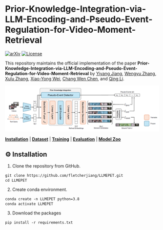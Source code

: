 # Prior-Knowledge-Integration-via-LLM-Encoding-and-Pseudo-Event-Regulation-for-Video-Moment-Retrieval

[![arXiv](https://badgen.net/badge/arXiv/2404.00801/red?cache=300)](https://arxiv.org/abs/2404.00801)
[![License](https://badgen.net/badge/License/BSD%203-Clause%20License?color=blue&cache=300)](https://github.com/yeliudev/R2-Tuning/blob/main/LICENSE)

This repository maintains the official implementation of the paper **Prior-Knowledge-Integration-via-LLM-Encoding-and-Pseudo-Event-Regulation-for-Video-Moment-Retrieval** by [Yiyang Jiang](https://yyjiang.com/), [Wengyu Zhang](https://wengyuzhang.com), [Xulu Zhang](), [Xiao-Yong Wei](), [Chang Wen Chen](https://web.comp.polyu.edu.hk/chencw/), and [Qing Li]().


<p align="center"><img width="850" src="images/model.png"></p>


[**Installation**](#-installation) | [**Dataset**](#-dataset) | [**Training**](#-training) | [**Evaluation**](#-evaluation) | [**Model Zoo**](#-model-zoo)


## ⚙️ Installation
1. Clone the repository from GitHub.

```shell
git clone https://github.com/fletcherjiang/LLMEPET.git
cd LLMEPET
```

2. Create conda environment.

```shell
conda create -n LLMEPET python=3.8
conda activate LLMEPET
```

3. Download the packages
```shell
pip install -r requirements.txt
```
